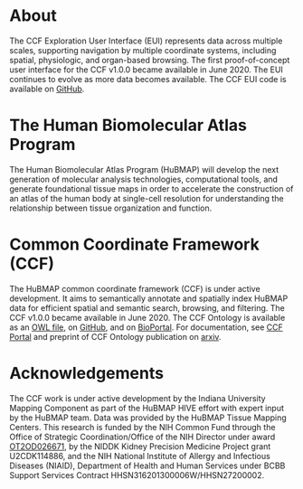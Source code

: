 # About

The CCF Exploration User Interface (EUI) represents data across multiple scales, supporting navigation by
multiple coordinate systems, including spatial, physiologic, and organ-based browsing. The first
proof-of-concept user interface for the CCF v1.0.0 became available in June 2020. The EUI continues to evolve
as more data becomes available. The CCF EUI code is available
on <a rel="noopener noreferrer" href="https://github.com/hubmapconsortium/ccf-ui" target="_blank">GitHub</a>.

# The Human Biomolecular Atlas Program

The Human Biomolecular Atlas Program (HuBMAP) will develop the next generation of molecular analysis
technologies, computational tools, and generate foundational tissue maps in order to accelerate the
construction of an atlas of the human body at single-cell resolution for understanding the relationship
between tissue organization and function.

# Common Coordinate Framework (CCF)

The HuBMAP common coordinate framework (CCF) is under active development. It aims to semantically annotate and
spatially index HuBMAP data for efficient spatial and semantic search, browsing, and filtering. The CCF v1.0.0
became available in June 2020. The CCF Ontology is available as an <a rel="noopener noreferrer"
            href="http://purl.org/ccf/latest/ccf.owl" target="_blank">OWL file</a>,
on <a rel="noopener noreferrer" href="https://github.com/hubmapconsortium/hubmap-ontology"
            target="_blank">GitHub</a>, and
on <a rel="noopener noreferrer" href="https://bioportal.bioontology.org/ontologies/CCF"
            target="_blank">BioPortal</a>. For
documentation, see <a rel="noopener noreferrer" href="https://hubmapconsortium.github.io/ccf/"
            target="_blank">CCF Portal</a> and preprint of CCF
Ontology publication on <a rel="noopener noreferrer" href="https://arxiv.org/abs/2007.14474 "
            target="_blank">arxiv</a>.

# Acknowledgements

The CCF work is under active development by the Indiana University Mapping Component as part of the HuBMAP
HIVE effort with expert input by the HuBMAP team. Data was provided by the HuBMAP Tissue Mapping Centers. This
research is funded by the NIH Common Fund through the Office of Strategic Coordination/Office of the NIH
Director under award <a rel="noopener noreferrer"
            href="https://projectreporter.nih.gov/project_info_description.cfm?aid=9687220"
            target="_blank">OT2OD026671</a>, by the NIDDK Kidney Precision Medicine Project grant U2CDK114886, and the
NIH National Institute of Allergy and Infectious Diseases (NIAID), Department of Health and Human Services
under BCBB Support Services Contract HHSN316201300006W/HHSN27200002.
